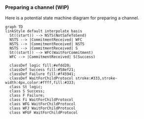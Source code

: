 ### Preparing a channel (WIP)

Here is a potential state machine diagram for preparing a channel.

```mermaid
graph TD
linkStyle default interpolate basis
  St((start)) --> NSTS(NotSafeToSend)
  NSTS --> |CommitmentReceived| WFC
  NSTS --> |CommitmentReceived| NSTS
  NSTS --> |CommitmentReceived| S
  St((start)) --> WFC(WaitForCommitment)
  WFC --> |CommitmentReceived| S(Success)

  classDef logic fill:#efdd20;
  classDef Success fill:#58ef21;
  classDef Failure fill:#f45941;
  classDef WaitForChildProtocol stroke:#333,stroke-width:4px,color:#ffff,fill:#333;
  class St logic;
  class S Success;
  class F Failure;
  class Fi WaitForChildProtocol
  class WFG WaitForChildProtocol
  class WFJ WaitForChildProtocol
  class WFGF WaitForChildProtocol
```
